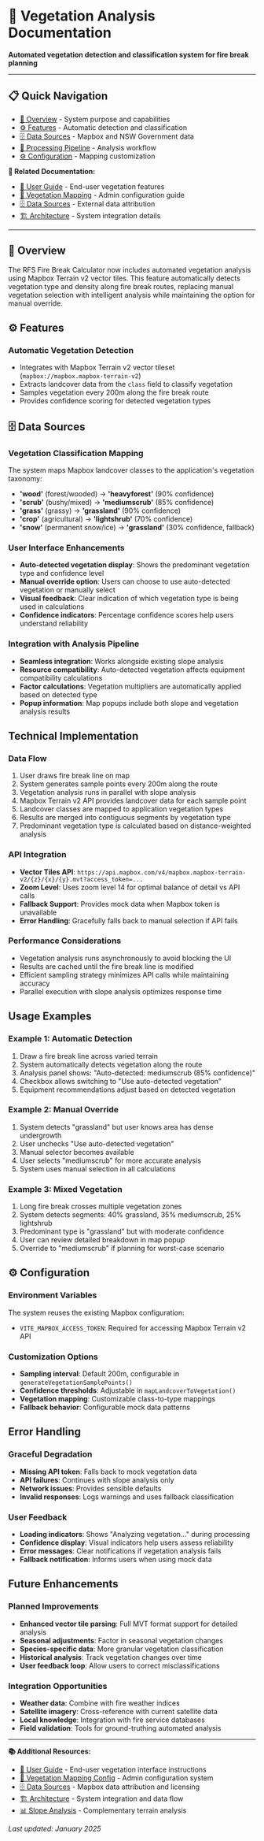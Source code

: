 # 🌱 Vegetation Analysis Documentation

**Automated vegetation detection and classification system for fire break planning**

---

## 📋 Quick Navigation
- [🎯 Overview](#-overview) - System purpose and capabilities
- [⚙️ Features](#️-features) - Automatic detection and classification
- [🗄️ Data Sources](#️-data-sources) - Mapbox and NSW Government data
- [🔄 Processing Pipeline](#-processing-pipeline) - Analysis workflow
- [⚙️ Configuration](#️-configuration) - Mapping customization

**🔗 Related Documentation:**
- [📖 User Guide](USER_GUIDE.md) - End-user vegetation features
- [🌱 Vegetation Mapping](../../Documentation/VEGETATION_MAPPING.md) - Admin configuration guide
- [🗄️ Data Sources](../../Documentation/DATA_SOURCES.md) - External data attribution
- [🏗️ Architecture](ARCHITECTURE.md) - System integration details

---

## 🎯 Overview

The RFS Fire Break Calculator now includes automated vegetation analysis using Mapbox Terrain v2 vector tiles. This feature automatically detects vegetation type and density along fire break routes, replacing manual vegetation selection with intelligent analysis while maintaining the option for manual override.

## ⚙️ Features

### Automatic Vegetation Detection
- Integrates with Mapbox Terrain v2 vector tileset (`mapbox://mapbox.mapbox-terrain-v2`)
- Extracts landcover data from the `class` field to classify vegetation
- Samples vegetation every 200m along the fire break route
- Provides confidence scoring for detected vegetation types

## 🗄️ Data Sources
### Vegetation Classification Mapping
The system maps Mapbox landcover classes to the application's vegetation taxonomy:

- **'wood'** (forest/wooded) → **'heavyforest'** (90% confidence)
- **'scrub'** (bushy/mixed) → **'mediumscrub'** (85% confidence)
- **'grass'** (grassy) → **'grassland'** (90% confidence)
- **'crop'** (agricultural) → **'lightshrub'** (70% confidence)
- **'snow'** (permanent snow/ice) → **'grassland'** (30% confidence, fallback)

### User Interface Enhancements
- **Auto-detected vegetation display**: Shows the predominant vegetation type and confidence level
- **Manual override option**: Users can choose to use auto-detected vegetation or manually select
- **Visual feedback**: Clear indication of which vegetation type is being used in calculations
- **Confidence indicators**: Percentage confidence scores help users understand reliability

### Integration with Analysis Pipeline
- **Seamless integration**: Works alongside existing slope analysis
- **Resource compatibility**: Auto-detected vegetation affects equipment compatibility calculations
- **Factor calculations**: Vegetation multipliers are automatically applied based on detected type
- **Popup information**: Map popups include both slope and vegetation analysis results

## Technical Implementation

### Data Flow
1. User draws fire break line on map
2. System generates sample points every 200m along the route
3. Vegetation analysis runs in parallel with slope analysis
4. Mapbox Terrain v2 API provides landcover data for each sample point
5. Landcover classes are mapped to application vegetation types
6. Results are merged into contiguous segments by vegetation type
7. Predominant vegetation type is calculated based on distance-weighted analysis

### API Integration
- **Vector Tiles API**: `https://api.mapbox.com/v4/mapbox.mapbox-terrain-v2/{z}/{x}/{y}.mvt?access_token=...`
- **Zoom Level**: Uses zoom level 14 for optimal balance of detail vs API calls
- **Fallback Support**: Provides mock data when Mapbox token is unavailable
- **Error Handling**: Gracefully falls back to manual selection if API fails

### Performance Considerations
- Vegetation analysis runs asynchronously to avoid blocking the UI
- Results are cached until the fire break line is modified
- Efficient sampling strategy minimizes API calls while maintaining accuracy
- Parallel execution with slope analysis optimizes response time

## Usage Examples

### Example 1: Automatic Detection
1. Draw a fire break line across varied terrain
2. System automatically detects vegetation along the route
3. Analysis panel shows: "Auto-detected: mediumscrub (85% confidence)"
4. Checkbox allows switching to "Use auto-detected vegetation"
5. Equipment recommendations adjust based on detected vegetation

### Example 2: Manual Override
1. System detects "grassland" but user knows area has dense undergrowth
2. User unchecks "Use auto-detected vegetation"
3. Manual selector becomes available
4. User selects "mediumscrub" for more accurate analysis
5. System uses manual selection in all calculations

### Example 3: Mixed Vegetation
1. Long fire break crosses multiple vegetation zones
2. System detects segments: 40% grassland, 35% mediumscrub, 25% lightshrub
3. Predominant type is "grassland" but with moderate confidence
4. User can review detailed breakdown in map popup
5. Override to "mediumscrub" if planning for worst-case scenario

## ⚙️ Configuration

### Environment Variables
The system reuses the existing Mapbox configuration:
- `VITE_MAPBOX_ACCESS_TOKEN`: Required for accessing Mapbox Terrain v2 API

### Customization Options
- **Sampling interval**: Default 200m, configurable in `generateVegetationSamplePoints()`
- **Confidence thresholds**: Adjustable in `mapLandcoverToVegetation()`
- **Vegetation mapping**: Customizable class-to-type mappings
- **Fallback behavior**: Configurable mock data patterns

## Error Handling

### Graceful Degradation
- **Missing API token**: Falls back to mock vegetation data
- **API failures**: Continues with slope analysis only
- **Network issues**: Provides sensible defaults
- **Invalid responses**: Logs warnings and uses fallback classification

### User Feedback
- **Loading indicators**: Shows "Analyzing vegetation..." during processing
- **Confidence display**: Visual indicators help users assess reliability
- **Error messages**: Clear notifications if vegetation analysis fails
- **Fallback notification**: Informs users when using mock data

## Future Enhancements

### Planned Improvements
- **Enhanced vector tile parsing**: Full MVT format support for detailed analysis
- **Seasonal adjustments**: Factor in seasonal vegetation changes
- **Species-specific data**: More granular vegetation classification
- **Historical analysis**: Track vegetation changes over time
- **User feedback loop**: Allow users to correct misclassifications

### Integration Opportunities
- **Weather data**: Combine with fire weather indices
- **Satellite imagery**: Cross-reference with current satellite data
- **Local knowledge**: Integration with fire service databases
- **Field validation**: Tools for ground-truthing automated analysis

---

**📚 Additional Resources:**
- [📖 User Guide](USER_GUIDE.md) - End-user vegetation interface instructions
- [🌱 Vegetation Mapping Config](../../Documentation/VEGETATION_MAPPING.md) - Admin configuration system
- [🗄️ Data Sources](../../Documentation/DATA_SOURCES.md) - Mapbox data attribution and licensing
- [🏗️ Architecture](ARCHITECTURE.md) - System integration and data flow
- [📊 Slope Analysis](SLOPE_ANALYSIS.md) - Complementary terrain analysis

*Last updated: January 2025*